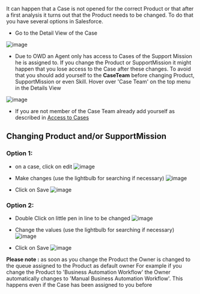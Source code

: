 
It can happen that a Case is not opened for the correct Product or that after a first analysis it turns out that the Product needs to be changed. To do that you have several options  in Salesforce.

* Go to the Detail View of the Case

![image](https://media.github.ibm.com/user/70336/files/af2eb484-ac66-11e8-92d7-807bdc0d3f0a)

* Due to OWD an Agent only has access to Cases of the Support Mission he is assigned to. If you change the Product or SupportMission it might happen that you lose access to the Case after these changes. To avoid that you should add yourself to the **CaseTeam** before changing Product, SupportMission or even Skill. Hover over 'Case Team' on the top menu in the Details View

![image](https://media.github.ibm.com/user/70336/files/126bbe3e-ac67-11e8-96c6-e30e4f5165e1)

* If you are not member of the Case Team already add yourself as described in <a href="/dba-support/DBA-Education/#/DBA-Education/process/agents/case/access">Access to Cases</a> 

## Changing Product and/or SupportMission
### Option 1: 
* on a case, click on edit
![image](https://media.github.ibm.com/user/70336/files/7abd42ee-abab-11e8-9419-6b7f5f9ba3ef)

* Make changes  (use the lightbulb for searching if necessary)
![image](https://media.github.ibm.com/user/70336/files/688484e0-ac67-11e8-8379-216ffec64ebc)

* Click on Save
![image](https://media.github.ibm.com/user/70336/files/c94ac2ac-ac31-11e8-99a6-5c947b559167)

### Option 2: 
* Double Click on little pen in line to be changed
![image](https://media.github.ibm.com/user/70336/files/3d279662-ac66-11e8-930e-eef6fd2bd00c)

* Change the values (use the lightbulb for searching if necessary)
![image](https://media.github.ibm.com/user/70336/files/971f807e-ac31-11e8-8967-5780bbec40aa)

* Click on Save
![image](https://media.github.ibm.com/user/70336/files/b37efd9e-ac31-11e8-8827-78440919be8f)

**Please note :** as soon as you change the Product the Owner is changed to the queue assigned to the Product as default owner For example if you change the Product to 'Business Automation Workflow' the Owner automatically changes to 'Manual Business Automation Workflow'. This happens even if the Case has been assigned to you before

